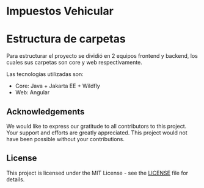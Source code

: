 # Impuestos Vehicular

# Estructura de carpetas
Para estructurar el proyecto se dividió en 2 equipos
frontend y backend, los cuales sus carpetas son
core y web respectivamente.

Las tecnologías utilizadas son:
* Core: Java + Jakarta EE + Wildfly
* Web: Angular


## Acknowledgements
We would like to express our gratitude to all contributors to this project. Your support and efforts are greatly appreciated. This project would not have been possible without your contributions.

## License
This project is licensed under the MIT License - see the [LICENSE](LICENSE) file for details.
